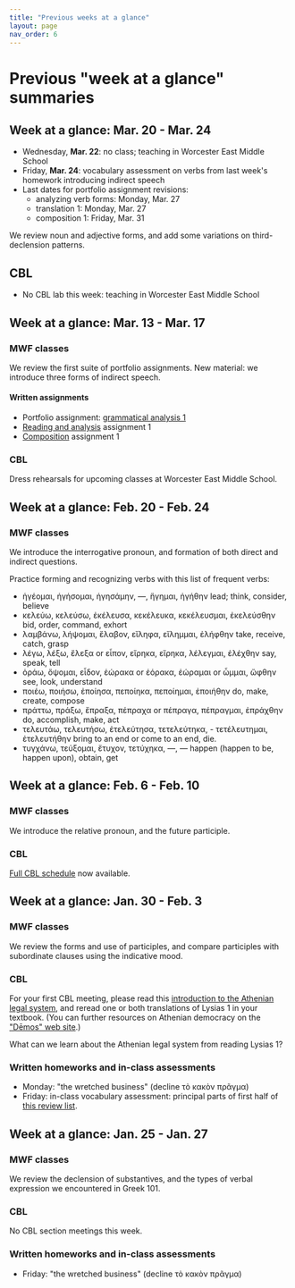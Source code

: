 ```yaml
---
title: "Previous weeks at a glance"
layout: page
nav_order: 6
---
```


# Previous "week at a glance" summaries


## Week at a glance:  Mar. 20 - Mar. 24

- Wednesday, **Mar. 22**: no class; teaching in Worcester East Middle School
- Friday, **Mar. 24**: vocabulary assessment on verbs from last week's homework introducing indirect speech
- Last dates for portfolio assignment revisions:
    - analyzing verb forms: Monday, Mar. 27
    - translation 1: Monday, Mar. 27
    - composition 1:  Friday, Mar. 31



We review noun and adjective forms, and add some variations on third-declension patterns.

## CBL


- No CBL lab this week: teaching in Worcester East Middle School




## Week at a glance:  Mar. 13 - Mar. 17

### MWF classes

We review the first suite of portfolio assignments. New material: we introduce three forms of indirect speech.


#### Written assignments


- Portfolio assignment: [grammatical analysis 1](./assignments/grammar1/)
- [Reading and analysis](./assignments/reading1/) assignment 1
- [Composition](./assignments/composition1/) assignment 1


### CBL

Dress rehearsals for upcoming classes at Worcester East Middle School.

## Week at a glance:  Feb. 20 - Feb. 24

### MWF classes

We introduce the interrogative pronoun, and formation of both direct and indirect questions.

Practice forming and recognizing verbs with this list of frequent verbs:

- ἡγέομαι, ἡγήσομαι, ἡγησάμην, —, ἥγημαι, ἡγήθην lead; think, consider, believe
- κελεύω, κελεύσω, ἐκέλευσα, κεκέλευκα, κεκέλευσμαι, ἐκελεύσθην bid, order, command, exhort
- λαμβάνω, λήψομαι, ἔλαβον, εἴληφα, εἴλημμαι, ἐλήφθην take, receive, catch, grasp
- λέγω, λέξω, ἔλεξα or εἶπον, εἴρηκα, εἴρηκα, λέλεγμαι, ἐλέχθην say, speak, tell
- ὁράω, ὄψομαι, εἶδον, ἑώρακα or ἑόρακα, ἑώραμαι or ὦμμαι, ὤφθην see, look, understand
- ποιέω, ποιήσω, ἐποίησα, πεποίηκα, πεποίημαι, ἐποιήθην do, make, create, compose
- πράττω, πράξω, ἔπραξα, πέπραχα or πέπραγα, πέπραγμαι, ἐπράχθην do, accomplish, make, act
- τελευτάω, τελευτήσω, ἐτελεύτησα, τετελεύτηκα, - τετέλευτημαι, ἐτελευτήθην bring to an end or come to an end, die.
- τυγχάνω, τεύξομαι, ἔτυχον, τετύχηκα, —, — happen (happen to be, happen upon), obtain, get



## Week at a glance:  Feb. 6 - Feb. 10

### MWF classes

We introduce the relative pronoun, and the future participle.

### CBL

[Full CBL schedule](../cbl/) now available.




## Week at a glance: Jan. 30 - Feb. 3

### MWF classes

We review the forms and use of participles, and compare participles with subordinate clauses using the indicative mood.

### CBL

For your first CBL meeting, please read this [introduction to the Athenian legal system](https://www.stoa.org/demos/article_intro_legal_system@page=all&greekEncoding=UnicodeC.html), and reread one or both translations of Lysias 1 in your textbook. (You can further resources on Athenian democracy on the ["Dēmos" web site](https://www.stoa.org/demos/).)

What can we learn about the Athenian legal system from reading Lysias 1?


### Written homeworks and in-class assessments


- Monday: "the wretched business" (decline τὸ κακὸν πρᾶγμα)
- Friday: in-class vocabulary assessment: principal parts of first half of [this review list](https://hellenike.github.io/textbook/review/module1-review/vocabulary/).

## Week at a glance: Jan. 25 - Jan. 27

### MWF classes

We review the declension of substantives, and the types of verbal expression we encountered in Greek 101.

### CBL

No CBL section meetings this week.


### Written homeworks and in-class assessments

- Friday: "the wretched business" (decline τὸ κακὸν πρᾶγμα)